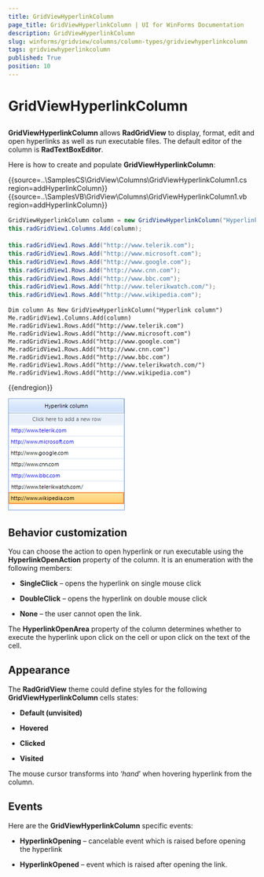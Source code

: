 ```yaml
---
title: GridViewHyperlinkColumn
page_title: GridViewHyperlinkColumn | UI for WinForms Documentation
description: GridViewHyperlinkColumn
slug: winforms/gridview/columns/column-types/gridviewhyperlinkcolumn
tags: gridviewhyperlinkcolumn
published: True
position: 10
---
```


# GridViewHyperlinkColumn



## 

__GridViewHyperlinkColumn__ allows __RadGridView__ to display, format, edit and open hyperlinks as well as run executable files. The default editor of the column is __RadTextBoxEditor__.

Here is how to create and populate __GridViewHyperlinkColumn__:

{{source=..\SamplesCS\GridView\Columns\GridViewHyperlinkColumn1.cs region=addHyperlinkColumn}} 
{{source=..\SamplesVB\GridView\Columns\GridViewHyperlinkColumn1.vb region=addHyperlinkColumn}} 

````C#
GridViewHyperlinkColumn column = new GridViewHyperlinkColumn("Hyperlink column");
this.radGridView1.Columns.Add(column);
            
this.radGridView1.Rows.Add("http://www.telerik.com");
this.radGridView1.Rows.Add("http://www.microsoft.com");
this.radGridView1.Rows.Add("http://www.google.com");
this.radGridView1.Rows.Add("http://www.cnn.com");
this.radGridView1.Rows.Add("http://www.bbc.com");
this.radGridView1.Rows.Add("http://www.telerikwatch.com/");
this.radGridView1.Rows.Add("http://www.wikipedia.com");

````
````VB.NET
Dim column As New GridViewHyperlinkColumn("Hyperlink column")
Me.radGridView1.Columns.Add(column)
Me.radGridView1.Rows.Add("http://www.telerik.com")
Me.radGridView1.Rows.Add("http://www.microsoft.com")
Me.radGridView1.Rows.Add("http://www.google.com")
Me.radGridView1.Rows.Add("http://www.cnn.com")
Me.radGridView1.Rows.Add("http://www.bbc.com")
Me.radGridView1.Rows.Add("http://www.telerikwatch.com/")
Me.radGridView1.Rows.Add("http://www.wikipedia.com")

````

{{endregion}} 


![gridview-columns-gridviewhyperlinkcolumn 001](images/gridview-columns-gridviewhyperlinkcolumn001.png)

## Behavior customization

You can choose the action to open hyperlink or run executable using the __HyperlinkOpenAction__ property of the column. It is an enumeration with the following members:
        

* __SingleClick__ – opens the hyperlink on single mouse click

* __DoubleClick__ – opens the hyperlink on double mouse click 

* __None__ – the user cannot open the link.

The __HyperlinkOpenArea__ property of the column determines whether to execute the hyperlink upon click on the cell or upon click on the text of the cell.
        

## Appearance

The __RadGridView__ theme could define styles for the following __GridViewHyperlinkColumn__ cells states:
        

* __Default (unvisited)__

* __Hovered__

* __Clicked__

* __Visited__

The mouse cursor transforms into ‘*hand*’ when hovering hyperlink from the column. 
		

## Events

Here are the __GridViewHyperlinkColumn__ specific events:

* __HyperlinkOpening__ – cancelable event which is raised before opening the hyperlink

* __HyperlinkOpened__ – event which is raised after opening the link.
